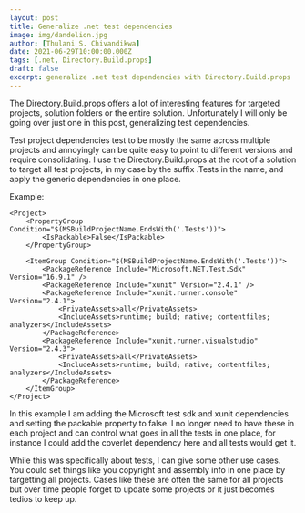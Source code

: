```yaml
---
layout: post
title: Generalize .net test dependencies
image: img/dandelion.jpg
author: [Thulani S. Chivandikwa]
date: 2021-06-29T10:00:00.000Z
tags: [.net, Directory.Build.props]
draft: false
excerpt: generalize .net test dependencies with Directory.Build.props
---
```


The Directory.Build.props offers a lot of interesting features for targeted projects, solution folders or the entire solution. Unfortunately I will only be going over just one in this post, generalizing test dependencies.

Test project dependencies test to be mostly the same across multiple projects and annoyingly can be quite easy to point to different versions and require consolidating. I use the Directory.Build.props at the root of a solution to target all test projects, in my case by the suffix .Tests in the name, and apply the generic dependencies in one place.

Example:
```
<Project>
    <PropertyGroup Condition="$(MSBuildProjectName.EndsWith('.Tests'))">
        <IsPackable>False</IsPackable>
    </PropertyGroup>

    <ItemGroup Condition="$(MSBuildProjectName.EndsWith('.Tests'))">        
        <PackageReference Include="Microsoft.NET.Test.Sdk" Version="16.9.1" />
        <PackageReference Include="xunit" Version="2.4.1" />
        <PackageReference Include="xunit.runner.console" Version="2.4.1">
            <PrivateAssets>all</PrivateAssets>
            <IncludeAssets>runtime; build; native; contentfiles; analyzers</IncludeAssets>
        </PackageReference>
        <PackageReference Include="xunit.runner.visualstudio" Version="2.4.3">
            <PrivateAssets>all</PrivateAssets>
            <IncludeAssets>runtime; build; native; contentfiles; analyzers</IncludeAssets>
        </PackageReference>
    </ItemGroup>
</Project>
```

In this example I am adding the Microsoft test sdk and xunit dependencies and setting the packable property to false. I no longer need to have these in each project and can control what goes in all the tests in one place, for instance I could add the coverlet dependency here and all tests would get it.

While this was specifically about tests, I can give some other use cases. You could set things like you copyright and assembly info in one place by targetting all projects. Cases like these are often the same for all projects but over time people forget to update some projects or it just becomes tedios to keep up.